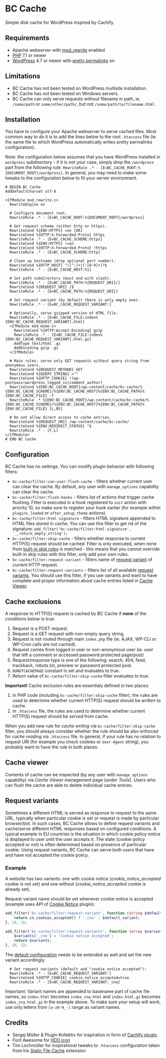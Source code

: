 # BC Cache

Simple disk cache for WordPress inspired by Cachify.

## Requirements
* Apache webserver with [mod_rewrite](https://httpd.apache.org/docs/current/mod/mod_rewrite.html) enabled
* [PHP](https://secure.php.net/) 7.1 or newer
* [WordPress](https://wordpress.org/) 4.7 or newer with [pretty permalinks](https://codex.wordpress.org/Using_Permalinks) on

## Limitations

* BC Cache has not been tested on WordPress multisite installation.
* BC Cache has not been tested on Windows servers.
* BC Cache can only serve requests without filename in path, ie. `/some/path` or `some/other/path/`, but not `/some/path/to/filename.html`.

## Installation

You have to configure your Apache webserver to serve cached files. Most common way to do it is to add the lines below to the root `.htaccess` file (ie. the same file to which WordPress automatically writes pretty permalinks configuration).

Note: the configuration below assumes that you have WordPress installed in `wordpress` subdirectory - if it is not your case, simply drop the `/wordpress` part from the following rule: `RewriteRule .* - [E=BC_CACHE_ROOT:%{DOCUMENT_ROOT}/wordpress]`. In general, you may need to make some tweaks to the configuration below to fit your server environment.

```.apacheconf
# BEGIN BC Cache
AddDefaultCharset utf-8

<IfModule mod_rewrite.c>
  RewriteEngine on

  # Configure document root.
  RewriteRule .* - [E=BC_CACHE_ROOT:%{DOCUMENT_ROOT}/wordpress]

  # Get request scheme (either http or https).
  RewriteCond %{ENV:HTTPS} =on [OR]
  RewriteCond %{HTTP:X-Forwarded-Proto} https
  RewriteRule .* - [E=BC_CACHE_SCHEME:https]
  RewriteCond %{ENV:HTTPS} !=on
  RewriteCond %{HTTP:X-Forwarded-Proto} !https
  RewriteRule .* - [E=BC_CACHE_SCHEME:http]

  # Clean up hostname (drop optional port number).
  RewriteCond %{HTTP_HOST} ^([^:]+)(:[0-9]+)?$
  RewriteRule .* - [E=BC_CACHE_HOST:%1]

  # Set path subdirectory (must end with slash).
  RewriteRule .* - [E=BC_CACHE_PATH:%{REQUEST_URI}/]
  RewriteCond %{REQUEST_URI} /$
  RewriteRule .* - [E=BC_CACHE_PATH:%{REQUEST_URI}]

  # Set request variant (by default there is only empty one).
  RewriteRule .* - [E=BC_CACHE_REQUEST_VARIANT:]

  # Optionally, serve gzipped version of HTML file.
  RewriteRule .* - [E=BC_CACHE_FILE:index%{ENV:BC_CACHE_REQUEST_VARIANT}.html]
  <IfModule mod_mime.c>
    RewriteCond %{HTTP:Accept-Encoding} gzip
    RewriteRule .* - [E=BC_CACHE_FILE:index%{ENV:BC_CACHE_REQUEST_VARIANT}.html.gz]
    AddType text/html .gz
    AddEncoding gzip .gz
  </IfModule>

  # Main rules: serve only GET requests without query string from anonymous users.
  RewriteCond %{REQUEST_METHOD} GET
  RewriteCond %{QUERY_STRING} =""
  RewriteCond %{HTTP_COOKIE} !(wp-postpass|wordpress_logged_in|comment_author)_
  RewriteCond %{ENV:BC_CACHE_ROOT}/wp-content/cache/bc-cache/%{ENV:BC_CACHE_SCHEME}/%{ENV:BC_CACHE_HOST}%{ENV:BC_CACHE_PATH}%{ENV:BC_CACHE_FILE} -f
  RewriteRule .* %{ENV:BC_CACHE_ROOT}/wp-content/cache/bc-cache/%{ENV:BC_CACHE_SCHEME}/%{ENV:BC_CACHE_HOST}%{ENV:BC_CACHE_PATH}%{ENV:BC_CACHE_FILE} [L,NS]

  # Do not allow direct access to cache entries.
  RewriteCond %{REQUEST_URI} /wp-content/cache/bc-cache/
  RewriteCond %{ENV:REDIRECT_STATUS} ^$
  RewriteRule .* - [F,L]
</IfModule>
# END BC Cache
```

## Configuration

BC Cache has no settings. You can modify plugin behavior with following filters:
* `bc-cache/filter:can-user-flush-cache` - filters whether current user can clear the cache. By default, any user with `manage_options` capability can clear the cache.
* `bc-cache/filter:flush-hooks` - filters list of actions that trigger cache flushing. Filter is executed in a hook registered to `init` action with priority 10, so make sure to register your hook earlier (for example within `plugins_loaded` or `after_setup_theme` actions).
* `bc-cache/filter:html-signature` - filters HTML signature appended to HTML files stored in cache. You can use this filter to get rid of the signature: `add_filter('bc-cache/filter:html-signature', '__return_empty_string');`
* `bc-cache/filter:skip-cache` - filters whether response to current HTTP(S) request should be cached. Filter is only executed, when none from [built-in skip rules](#cache-exclusions) is matched - this means that you cannot override built-in skip rules with this filter, only add your own rules.
* `bc-cache/filter:request-variant` - filters name of [request variant](#request-variants) of current HTTP request.
* `bc-cache/filter:request-variants` - filters list of all available [request variants](#request-variants). You should use this filter, if you use variants and want to have complete and proper information about cache entries listed in [Cache Viewer](#cache-viewer).

## Cache exclusions

A response to HTTP(S) request is cached by BC Cache if **none** of the conditions below is true:

1. Request is a POST request.
2. Request is a GET request with non-empty query string.
3. Request is not routed through main `index.php` file (ie. AJAX, WP-CLI or WP-Cron calls are not cached).
4. Request comes from logged in user or non-anonymous user (ie. user that left a comment or accessed password protected page/post)
5. Request/response type is one of the following: search, 404, feed, trackback, robots.txt, preview or password protected post.
6. `DONOTCACHEPAGE` constant is set and evaluates to true.
7. Return value of `bc-cache/filter:skip-cache` filter evaluates to true.

**Important!** Cache exclusion rules are essentialy defined in two places:
1. In PHP code (including `bc-cache/filter:skip-cache` filter), the rules are used to determine whether current HTTP(S) request should be *written* to cache.
1. In `.htaccess` file, the rules are used to determine whether current HTTP(S) request should be *served* from cache.

When you add new rule for *cache writing* via `bc-cache/filter:skip-cache` filter, you should always consider whether the rule should be also enforced for *cache reading* via `.htaccess` file. In general, if your rule has no relation to request URI (for example you check cookies or `User-Agent` string), you probably want to have the rule in both places.

## Cache viewer

Contents of cache can be inspected (by any user with `manage_options` capability) via _Cache Viewer_ management page (under _Tools_). Users who can flush the cache are able to delete individual cache entries.

## Request variants

Sometimes a different HTML is served as response to request to the same URL, typically when particular cookie is set or request is made by particular browser/bot. In such cases, BC Cache allows to define request variants and cache/serve different HTML responses based on configured conditions. A typical example in EU countries is the situation in which cookie policy notice is displayed to user until the user accepts it. The state (cookie policy accepted or not) is often determined based on presence of particular cookie. Using request variants, BC Cache can serve both users that have and have not accepted the cookie policy.

### Example

A website has two variants: one with cookie notice (_cookie_notice_accepted_ cookie is not set) and one without (_cookie_notice_accepted_ cookie is already set).

Request variant name should be set whenever cookie notice is accepted (example uses API of [Cookie Notice](https://wordpress.org/plugins/cookie-notice/) plugin):
```php
add_filter('bc-cache/filter:request-variant', function (string $default_variant): string {
    return cn_cookies_accepted() ? '_cna' : $default_variant;
}, 10, 1);

add_filter('bc-cache/filter:request-variants', function (array $variants): array {
    $variants['_cna'] = 'Cookie notice accepted';
    return $variants;
}, 10, 1);
```

The [default configuration](#installation) needs to be extended as well and set the new variant accordingly:

```.apacheconf
  # Set request variants (default and "cookie notice accepted"):
  RewriteRule .* - [E=BC_CACHE_REQUEST_VARIANT:]
  RewriteCond %{HTTP_COOKIE} cookie_notice_accepted=true
  RewriteRule .* - [E=BC_CACHE_REQUEST_VARIANT:_cna]
```

Important: Variant names are appended to basename part of cache file names, so `index.html` becomes `index_cna.html` and `index.html.gz` becomes `index_cna.html.gz` in the example above. To make sure your setup will work, use only letters from `[a-z0-9_-]` range as variant names.

## Credits

* Sergej Müller & Plugin Kollektiv for inspiration in form of [Cachify plugin](https://wordpress.org/plugins/cachify/).
* Font Awesome for [HDD icon](http://fontawesome.io/icon/hdd-o/)
* Tim Lochmüller for inspirational tweaks to `.htaccess` configuration taken from his [Static File Cache](https://github.com/lochmueller/staticfilecache) extension
